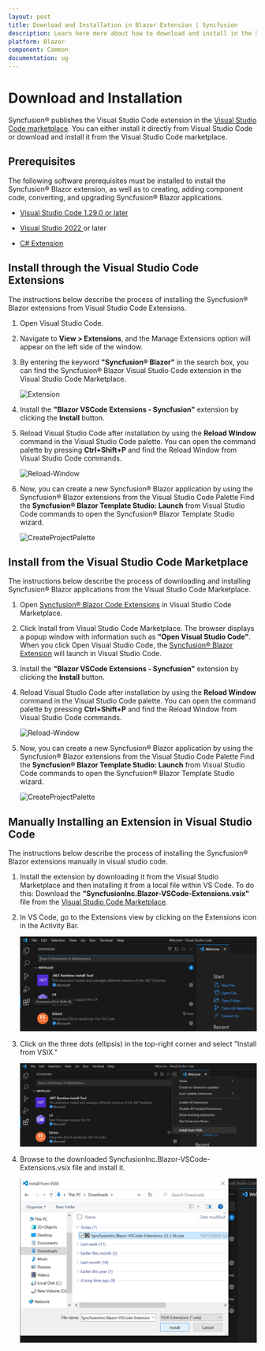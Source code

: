 ```yaml
---
layout: post
title: Download and Installation in Blazor Extension | Syncfusion
description: Learn here more about how to download and install in the Syncfusion Blazor Extension for Visual Studio Code and much more.
platform: Blazor
component: Common
documentation: ug
---
```


# Download and Installation

Syncfusion&reg; publishes the Visual Studio Code extension in the [Visual Studio Code marketplace](https://marketplace.visualstudio.com/items?itemName=SyncfusionInc.Blazor-VSCode-Extensions). You can either install it directly from Visual Studio Code or download and install it from the Visual Studio Code marketplace.

## Prerequisites

The following software prerequisites must be installed to install the Syncfusion&reg; Blazor extension, as well as to creating, adding component code, converting, and upgrading Syncfusion&reg; Blazor applications.

* [Visual Studio Code 1.29.0 or later](https://code.visualstudio.com/download)

* [Visual Studio 2022 ](https://visualstudio.microsoft.com/vs/) or later

* [C# Extension](https://marketplace.visualstudio.com/items?itemName=ms-dotnettools.csharp)

## Install through the Visual Studio Code Extensions

The instructions below describe the process of installing the Syncfusion&reg; Blazor extensions from Visual Studio Code Extensions.

1. Open Visual Studio Code.

2. Navigate to **View > Extensions**, and the Manage Extensions option will appear on the left side of the window.

3. By entering the keyword **"Syncfusion&reg; Blazor"** in the search box, you can find the Syncfusion&reg; Blazor Visual Studio Code extension in the Visual Studio Code Marketplace.

     ![Extension](images/Extension.png)

4. Install the **"Blazor VSCode Extensions - Syncfusion"** extension by clicking the **Install** button.

5. Reload Visual Studio Code after installation by using the **Reload Window** command in the Visual Studio Code palette. You can open the command palette by pressing **Ctrl+Shift+P** and find the Reload Window from Visual Studio Code commands.

     ![Reload-Window](images/Reload-Window.png)

6. Now, you can create a new Syncfusion&reg; Blazor application by using the Syncfusion&reg; Blazor extensions from the Visual Studio Code Palette Find the **Syncfusion&reg; Blazor Template Studio: Launch** from Visual Studio Code commands to open the Syncfusion&reg; Blazor Template Studio wizard.

     ![CreateProjectPalette](images/CreateProjectPalette.png)

## Install from the Visual Studio Code Marketplace

The instructions below describe the process of downloading and installing Syncfusion&reg; Blazor applications from the Visual Studio Code Marketplace.

1. Open [Syncfusion&reg; Blazor Code Extensions](https://marketplace.visualstudio.com/items?itemName=SyncfusionInc.Blazor-VSCode-Extensions) in Visual Studio Code Marketplace.

2. Click Install from Visual Studio Code Marketplace. The browser displays a popup window with information such as **"Open Visual Studio Code"**. When you click Open Visual Studio Code, the [Syncfusion&reg; Blazor Extension](https://marketplace.visualstudio.com/items?itemName=SyncfusionInc.Blazor-VSCode-Extensions) will launch in Visual Studio Code.

3. Install the **"Blazor VSCode Extensions - Syncfusion"** extension by clicking the **Install** button.

4. Reload Visual Studio Code after installation by using the **Reload Window** command in the Visual Studio Code palette. You can open the command palette by pressing **Ctrl+Shift+P** and find the Reload Window from Visual Studio Code commands.

     ![Reload-Window](images/Reload-Window.png)

5. Now, you can create a new Syncfusion&reg; Blazor application by using the Syncfusion&reg; Blazor extensions from the Visual Studio Code Palette Find the **Syncfusion&reg; Blazor Template Studio: Launch** from Visual Studio Code commands to open the Syncfusion&reg; Blazor Template Studio wizard.

     ![CreateProjectPalette](images/CreateProjectPalette.png)

## Manually Installing an Extension in Visual Studio Code
The instructions below describe the process of installing the Syncfusion&reg; Blazor extensions manually in visual studio code.

1. Install the extension by downloading it from the Visual Studio Marketplace and then installing it from a local file within VS Code. To do this: Download the **"SyncfusionInc.Blazor-VSCode-Extensions.vsix"** file from the [Visual Studio Code Marketplace](https://marketplace.visualstudio.com/items?itemName=SyncfusionInc.Blazor-VSCode-Extensions).

2. In VS Code, go to the Extensions view by clicking on the Extensions icon in the Activity Bar.

      ![ExtensionIcon](images/ExtensionIcon.png)

3. Click on the three dots (ellipsis) in the top-right corner and select "Install from VSIX."

      ![InstallVsix](images/InstallVsix.png)

4. Browse to the downloaded SyncfusionInc.Blazor-VSCode-Extensions.vsix file and install it.

      ![DownloadVsix](images/DownloadVsix.png)
